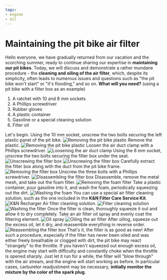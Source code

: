 ```yaml
---
tags:
- engine
- oil
---
```


# Maintaining the pit bike air filter

Hello everyone, we have gradually returned from our vacation and the scorching summer, ready to continue sharing our expertise in **maintaining our pit bikes**. Today, we will discuss and demonstrate a rather mundane procedure - the **cleaning and oiling of the air filter**, which, despite its simplicity, often leads to numerous issues and questions such as "the pit bike won't start" or "it's flooding," and so on. **What will you need?** (using a pit bike with a filter box as an example)

1. A ratchet with 10 and 8 mm sockets
2. A Phillips screwdriver
3. Rubber gloves
4. A plastic container
5. Gasoline or a special cleaning solution
6. Filter oil

Let's begin. Using the 10 mm socket, unscrew the two bolts securing the left plastic panel of the pit bike. ![Removing the pit bike plastic](../../../static/img/8b97ab.jpg "Removing the pit bike plastic") Remove the plastic. ![Removing the pit bike plastic](../../../static/img/51b7fe.jpg "Removing the pit bike plastic") Loosen the air duct clamp with a Phillips screwdriver. ![Loosening the air duct clamp](../../../static/img/9f0a69.jpg "Loosening the air duct clamp") Using the 8 mm socket, unscrew the two bolts securing the filter box under the seat. ![Unscrewing the filter box](../../../static/img/b17a89.jpg "Unscrewing the filter box") ![Unscrewing the filter box](../../../static/img/ecb989.jpg "Unscrewing the filter box") Carefully extract the filter box along with the duct from the pit bike frame. ![Removing the filter box](../../../static/img/dba462.jpg "Removing the filter box") Unscrew the three bolts with a Phillips screwdriver. ![Disassembling the filter box](../../../static/img/987b07.jpg "Disassembling the filter box") Disassemble, remove the metal mesh, and take out the foam filter. ![Removing the foam filter](../../../static/img/95660b.jpg "Removing the foam filter") Take a plastic container, pour gasoline into it, and wash the foam, periodically squeezing out the dirt. ![Washing the foam](../../../static/img/9441ab.jpg "Washing the foam") You can use a special air filter cleaning solution, such as the one included in the **K&amp;N Filter Care Service Kit**. ![K&N Recharger](../../../static/img/68a0ed.jpg "K&N Recharger") Air filter cleaning solution. ![Filter cleaning solution](../../../static/img/54c907.jpg "Filter cleaning solution") ![Washing the filter](../../../static/img/4d7da7.jpg "Washing the filter") Once the filter is clean, thoroughly squeeze it out and allow it to dry completely. Take an air filter oil spray and evenly coat the filtering element. ![Oil spray](../../../static/img/494dc4.jpg "Oil spray") ![Oiling the air filter](../../../static/img/0aac54.jpg "Oiling the air filter") After oiling, squeeze out the excess oil, let it dry, and reassemble everything in reverse order. ![Reassembling the filter box](../../../static/img/2a3e22.jpg "Reassembling the filter box") That's it, the filter is as good as new! After such a procedure, especially if the filter has never been oiled and was either freely breathable or clogged with dirt, the pit bike may react "strangely" to the throttle. If you haven't squeezed out enough excess oil, the engine may start with difficulty and constantly choke when the throttle is opened sharply. Just let it run for a while, the filter will "blow through" with the air stream, and the engine will start working as before. In particular cases, carburetor readjustment may be necessary, **initially monitor the mixture by the color of the spark plug**.

